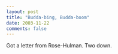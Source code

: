 ```yaml
---
layout: post
title: "Budda-bing, Budda-boom"
date: 2003-11-22
comments: false
---
```

Got a letter from Rose-Hulman. Two down.
